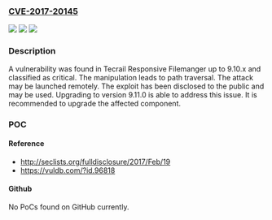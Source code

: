### [CVE-2017-20145](https://cve.mitre.org/cgi-bin/cvename.cgi?name=CVE-2017-20145)
![](https://img.shields.io/static/v1?label=Product&message=Responsive%20Filemanger&color=blue)
![](https://img.shields.io/static/v1?label=Version&message=n%2Fa&color=blue)
![](https://img.shields.io/static/v1?label=Vulnerability&message=CWE-22%20Path%20Traversal&color=brighgreen)

### Description

A vulnerability was found in Tecrail Responsive Filemanger up to 9.10.x and classified as critical. The manipulation leads to path traversal. The attack may be launched remotely. The exploit has been disclosed to the public and may be used. Upgrading to version 9.11.0 is able to address this issue. It is recommended to upgrade the affected component.

### POC

#### Reference
- http://seclists.org/fulldisclosure/2017/Feb/19
- https://vuldb.com/?id.96818

#### Github
No PoCs found on GitHub currently.

